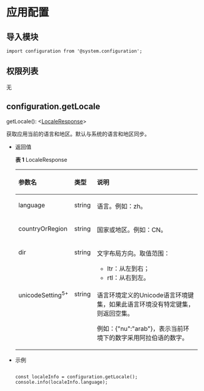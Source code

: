 # 应用配置<a name="ZH-CN_TOPIC_0000001173324675"></a>

## 导入模块<a name="section15536249155915"></a>

```
import configuration from '@system.configuration';
```

## 权限列表<a name="section8152081004"></a>

无

## configuration.getLocale<a name="section8389829903"></a>

getLocale\(\): <[LocaleResponse](#table1544853546)\>

获取应用当前的语言和地区。默认与系统的语言和地区同步。

-   返回值

    **表 1**  LocaleResponse

    <a name="table1544853546"></a>
    <table><thead align="left"><tr id="row1670755549"><th class="cellrowborder" valign="top" width="17.77177717771777%" id="mcps1.2.4.1.1"><p id="p57013505413"><a name="p57013505413"></a><a name="p57013505413"></a>参数名</p>
    </th>
    <th class="cellrowborder" valign="top" width="12.5012501250125%" id="mcps1.2.4.1.2"><p id="p9706511540"><a name="p9706511540"></a><a name="p9706511540"></a>类型</p>
    </th>
    <th class="cellrowborder" valign="top" width="69.72697269726973%" id="mcps1.2.4.1.3"><p id="p16701957548"><a name="p16701957548"></a><a name="p16701957548"></a>说明</p>
    </th>
    </tr>
    </thead>
    <tbody><tr id="row15709513545"><td class="cellrowborder" valign="top" width="17.77177717771777%" headers="mcps1.2.4.1.1 "><p id="p1370154548"><a name="p1370154548"></a><a name="p1370154548"></a>language</p>
    </td>
    <td class="cellrowborder" valign="top" width="12.5012501250125%" headers="mcps1.2.4.1.2 "><p id="p19701653545"><a name="p19701653545"></a><a name="p19701653545"></a>string</p>
    </td>
    <td class="cellrowborder" valign="top" width="69.72697269726973%" headers="mcps1.2.4.1.3 "><p id="p37010510548"><a name="p37010510548"></a><a name="p37010510548"></a>语言。例如：zh。</p>
    </td>
    </tr>
    <tr id="row970165135413"><td class="cellrowborder" valign="top" width="17.77177717771777%" headers="mcps1.2.4.1.1 "><p id="p97055105414"><a name="p97055105414"></a><a name="p97055105414"></a>countryOrRegion</p>
    </td>
    <td class="cellrowborder" valign="top" width="12.5012501250125%" headers="mcps1.2.4.1.2 "><p id="p1770175115413"><a name="p1770175115413"></a><a name="p1770175115413"></a>string</p>
    </td>
    <td class="cellrowborder" valign="top" width="69.72697269726973%" headers="mcps1.2.4.1.3 "><p id="p77015518544"><a name="p77015518544"></a><a name="p77015518544"></a>国家或地区。例如：CN。</p>
    </td>
    </tr>
    <tr id="row6332114185611"><td class="cellrowborder" valign="top" width="17.77177717771777%" headers="mcps1.2.4.1.1 "><p id="p53321542567"><a name="p53321542567"></a><a name="p53321542567"></a>dir</p>
    </td>
    <td class="cellrowborder" valign="top" width="12.5012501250125%" headers="mcps1.2.4.1.2 "><p id="p1433216410564"><a name="p1433216410564"></a><a name="p1433216410564"></a>string</p>
    </td>
    <td class="cellrowborder" valign="top" width="69.72697269726973%" headers="mcps1.2.4.1.3 "><p id="p33321417565"><a name="p33321417565"></a><a name="p33321417565"></a>文字布局方向。取值范围：</p>
    <a name="ul1861816241119"></a><a name="ul1861816241119"></a><ul id="ul1861816241119"><li>ltr：从左到右；</li><li>rtl：从右到左。</li></ul>
    </td>
    </tr>
    <tr id="row165137101137"><td class="cellrowborder" valign="top" width="17.77177717771777%" headers="mcps1.2.4.1.1 "><p id="p1351311101333"><a name="p1351311101333"></a><a name="p1351311101333"></a>unicodeSetting<sup id="sup1646171814502"><a name="sup1646171814502"></a><a name="sup1646171814502"></a>5+</sup></p>
    </td>
    <td class="cellrowborder" valign="top" width="12.5012501250125%" headers="mcps1.2.4.1.2 "><p id="p1513121019313"><a name="p1513121019313"></a><a name="p1513121019313"></a>string</p>
    </td>
    <td class="cellrowborder" valign="top" width="69.72697269726973%" headers="mcps1.2.4.1.3 "><p id="p849701364"><a name="p849701364"></a><a name="p849701364"></a>语言环境定义的Unicode语言环境键集，如果此语言环境没有特定键集，则返回空集。</p>
    <p id="p16513111012314"><a name="p16513111012314"></a><a name="p16513111012314"></a>例如：{"nu":"arab"}，表示当前环境下的数字采用阿拉伯语的数字。</p>
    </td>
    </tr>
    </tbody>
    </table>

-   示例

    ```
    
    const localeInfo = configuration.getLocale();
    console.info(localeInfo.language);
    ```


